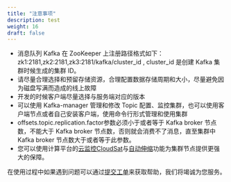 ```yaml
---
title: "注意事项"
description: test
weight: 16
draft: false
---
```


- 消息队列 Kafka 在 ZooKeeper 上注册路径格式如下：zk1:2181,zk2:2181,zk3:2181/kafka/cluster_id , cluster_id 是创建 Kafka 集群时候生成的集群 ID。
- 请尽量合理选择和预留存储资源，合理配置数据存储周期和大小，尽量避免因为磁盘写满而造成的线上故障
- 开发的时候客户端尽量选择与服务端对应的版本
- 可以使用 Kafka-manager 管理和修改 Topic 配置、监控集群，也可以使用客户端节点或者自己安装客户端，使用命令行形式管理和使用集群
- offsets.topic.replication.factor参数必须小于或者等于 Kafka broker 节点数，不能大于 Kafka broker 节点数，否则就会消费不了消息，直至集群中 Kafka broker 节点数大于或者等于此参数。
- 您可以使用计算平台的[云监控CloudSat](/monitor_service/cloudsat/)与[自动伸缩](/operation/autoscaling/)功能为集群节点提供更强大的保障。

在使用过程中如果遇到问题可以通过[提交工单](https://console.shanhe.com/tickets/)来获取帮助，我们将竭诚为您服务。

